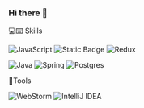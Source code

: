 ### Hi there 👋

💻⌨️ Skills

![JavaScript](https://img.shields.io/badge/Javascript-F7DF1E?style=flat-square&logo=Javascript&logoColor=black)
![Static Badge](https://img.shields.io/badge/React-%2361DAFB?style=flat-square&logo=React&logoColor=white)
![Redux](https://img.shields.io/badge/redux-%23593d88.svg?style=flat-square&logo=redux&logoColor=white)

![Java](https://img.shields.io/badge/java-%23ED8B00.svg?style=flat-square&logo=openjdk&logoColor=white)
![Spring](https://img.shields.io/badge/spring-%236DB33F.svg?style=flat-square&logo=spring&logoColor=white)
![Postgres](https://img.shields.io/badge/postgres-%23316192.svg?style=flat-square&logo=postgresql&logoColor=white)

🔨Tools

![WebStorm](https://img.shields.io/badge/webstorm-143?flat-square&logo=webstorm&logoColor=white&color=black)
![IntelliJ IDEA](https://img.shields.io/badge/IntelliJIDEA-000000.svg?flat-square&logo=intellij-idea&logoColor=white)
<!--
**kimjunyoung90/kimjunyoung90** is a ✨ _special_ ✨ repository because its `README.md` (this file) appears on your GitHub profile.

Here are some ideas to get you started:

- 🔭 I’m currently working on ...
- 🌱 I’m currently learning ...
- 👯 I’m looking to collaborate on ...
- 🤔 I’m looking for help with ...
- 💬 Ask me about ...
- 📫 How to reach me: ...
- 😄 Pronouns: ...
- ⚡ Fun fact: ...
-->
